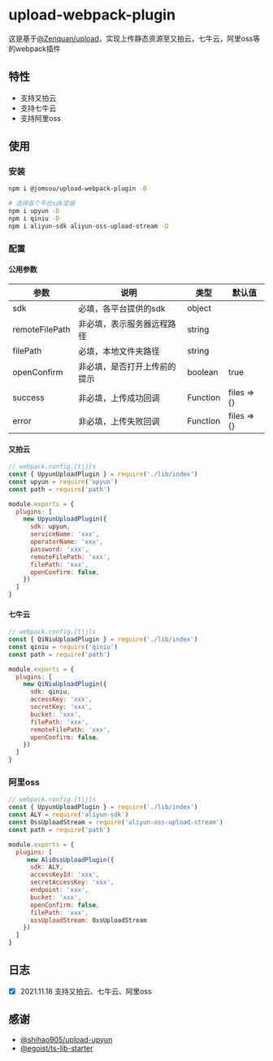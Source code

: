 # upload-webpack-plugin

这是基于[@Zenquan/upload](https://github.com/Zenquan/upload)，实现上传静态资源至又拍云，七牛云，阿里oss等的webpack插件

## 特性
- 支持又拍云
- 支持七牛云
- 支持阿里oss

## 使用
### 安装
```bash
npm i @jomsou/upload-webpack-plugin -D

# 选择各个平台sdk安装
npm i upyun -D
npm i qiniu -D
npm i aliyun-sdk aliyun-oss-upload-stream -D
```
### 配置

#### 公用参数

| 参数           | 说明                         | 类型     | 默认值      |
| -------------- | ---------------------------- | -------- | ----------- |
| sdk          | 必填，各平台提供的sdk         | object |  |
| remoteFilePath | 非必填，表示服务器远程路径   | string   |             |
| filePath       | 必填，本地文件夹路径       | string   |             |
| openConfirm    | 非必填，是否打开上传前的提示 | boolean  | true        |
| success        | 非必填，上传成功回调         | Function | files => {} |
| error          | 非必填，上传失败回调         | Function | files => {} |



#### 又拍云
```js
// webpack.config.[t|j]s
const { UpyunUploadPlugin } = require('./lib/index')
const upyun = require('upyun')
const path = require('path')

module.exports = {
  plugins: [
    new UpyunUploadPlugin({
      sdk: upyun,
      serviceName: 'xxx',
      operatorName: 'xxx',
      password: 'xxx',
      remoteFilePath: 'xxx',                                 
      filePath: 'xxx',
      openConfirm: false,   
    })
  ]
}
```

#### 七牛云
```js
// webpack.config.[t|j]s
const { QiNiuUploadPlugin } = require('./lib/index')
const qiniu = require('qiniu')
const path = require('path')

module.exports = {
  plugins: [
    new QiNiuUploadPlugin({
      sdk: qiniu,
      accessKey: 'xxx',
      secretKey: 'xxx',
      bucket: 'xxx',
      filePath: 'xxx',
      remoteFilePath: 'xxx',
      openConfirm: false,
    })
  ]
}
```

### 阿里oss
```js
// webpack.config.[t|j]s
const { UpyunUploadPlugin } = require('./lib/index')
const ALY = require('aliyun-sdk')
const OssUploadStream = require('aliyun-oss-upload-stream')
const path = require('path')

module.exports = {
  plugins: [
     new AliOssUploadPlugin({
      sdk: ALY,
      accessKeyId: 'xxx',
      secretAccessKey: 'xxx',
      endpoint: 'xxx',
      bucket: 'xxx',
      openConfirm: false,
      filePath: 'xxx',
      ossUploadStream: OssUploadStream
    })   
  ]
}      
```

## 日志

- [x] 2021.11.18 支持又拍云、七牛云、阿里oss

## 感谢

- [@shihao905/upload-upyun](https://github.com/shihao905/upload-upyun)
- [@egoist/ts-lib-starter](https://github.com/egoist/ts-lib-starter)
